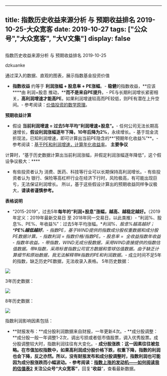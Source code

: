 
---
title:   指数历史收益来源分析 与 预期收益排名 2019-10-25-大众宽客
date: 2019-10-27
tags: ["公众号","大众宽客", "大V文集"]
display: false
---


## 



指数历史收益来源分析 与 预期收益排名 2019-10-25




dzkuanke




通过深入的数据、直观的图表，展示指数基金投资价值

- **指数收益**&nbsp;约等于&nbsp;**利润涨幅 + 股息率 + PE涨幅**。- **稳健**的指数收益，**应该****由 利润+股息 推动，****而不是来自PE提升**。- PE与长期利润增长紧密相关，**高利润增速才能高PE**。如果利润增速较高而PE较低，则PE有潜在上升空间。- 参考阅读：[价值投资的数学原理](http://mp.weixin.qq.com/s?__biz=MzAwMTc1MDcwNw==&amp;mid=2648274451&amp;idx=1&amp;sn=44d9d6c443edc171b0419702811c7696&amp;chksm=82f935cfb58ebcd9572df46d809cb474f96a4e18a6b74b4ab060bdc701f3dee9934d7eb96ca5&amp;scene=21#wechat_redirect)。


**预期收益计算**
- 假设&nbsp;**当前利润增速 = 过去5年平均“利润增速+股息”。**- 任何公司无法长期高速增长，**假设利润涨幅逐年下降，10年后降为2%**，永续增长。- 基于现金流折现法，已知利润增速，即可计算出当前PE隐含的**“预期年化收益%”**。- 参考阅读：[基于PE和利润增速，计算年化收益率](http://mp.weixin.qq.com/s?__biz=MzAwMTc1MDcwNw==&amp;mid=2648274113&amp;idx=1&amp;sn=5828b4b8cbae45f9fda1e9a5cb1c1354&amp;chksm=82f9371db58ebe0b31d6359bde7b56fac4cc7d0f95d0049ad2320fa9dcf5d5e858356ffd1539&amp;scene=21#wechat_redirect)。
**主要争议**

计算时，“基于历史数据计算出当前利润涨幅，并假定利润涨幅逐年降低”，这个假设争议极大：****
- 有些投资者认为 消费、医药、科技等行业可以长期保持高利润增长。- 有些投资者认为 银行、保险等高杠杆行业在经济下行时，风险极高，有可能出现巨亏，无法保证利润增长。
所以，基于这些假设计算出的预期收益同样争议极大，**请读者谨慎参考。**



**表格说明**
- <h-char unicode="201c" class="biaodian cjk bd-open punct">“</h-char>2015-2019<h-char unicode="201d" class="biaodian cjk bd-close bd-end punct">”</h-char><h-char unicode="ff0c" class="biaodian cjk bd-end bd-cop bd-hangable bd-jiya">，</h-char>过去5年**每年的“利润+股息”涨幅，越高、越稳定越好。**<h-char unicode="3002" class="biaodian cjk bd-end bd-cop bd-hangable bd-jiya">（2019年定义：2019年最新交易日 至 2018年同一交易日，以此类推）</h-char>- “利润%<h-char unicode="3001" class="biaodian cjk bd-end bd-cop bd-hangable bd-jiya">、股息%、</h-char>PE%<h-char unicode="3001" class="biaodian cjk bd-end bd-cop bd-hangable bd-jiya">、</h-char>年收益%”<h-char unicode="ff1a" class="biaodian cjk bd-end bd-jiya">：过去</h-char>5年平均涨幅。**利润%、股息%越高越好；****PE%越低越好**。- 指数PE，基于WIND提供的指数成分股权重数据和成分股PE数据计算。- 指数利润 = 指数价格/指数PE。- 股息率 =&nbsp; 全收益指数年收益 - 指数年收益。- 带*指数，WIND无成分股数据，采用WIND直接提供的指数估值数据。带#指数，采用标普指数公司官方数据和雪球估值数据。由于缺乏计算细节和原始数据，**我无法解释带*#指数的PE和利润数据。**- 成立时间不足5年的指数，缺乏历史PE数据，无法收录入表格。
5年历史数据：

<img class="rich_pages js_insertlocalimg" data-ratio="1.0464285714285715" data-s="300,640" src="https://mmbiz.qpic.cn/mmbiz_png/PKw3FQPmhIiaUgFBtDMWeKKYxXKz6tybshsQUEmfDaqmEBSupjN8iaM50jkKIRfuNUvVCVeI0MuSj1JNnmD3xnNg/640?wx_fmt=png" data-type="png" data-w="1120" style=""/>



3年历史数据：

<img class="rich_pages js_insertlocalimg" data-ratio="1.2681451612903225" data-s="300,640" src="https://mmbiz.qpic.cn/mmbiz_png/PKw3FQPmhIiaUgFBtDMWeKKYxXKz6tybslXQ0cxZXh3X6V8qK2QicU87mibhxIs21669RlFIRQR5KFowp7CVZNSSg/640?wx_fmt=png" data-type="png" data-w="992" style=""/>



8年历史数据：

<img class="rich_pages js_insertlocalimg" data-ratio="0.72734375" data-s="300,640" src="https://mmbiz.qpic.cn/mmbiz_png/PKw3FQPmhIiaUgFBtDMWeKKYxXKz6tybsDtO4ukYFice4g1xNK2iaBlj2jjZuricGgoIbbRlLGE29nI5g1qZ5iaFjxQ/640?wx_fmt=png" data-type="png" data-w="1280" style=""/>





指数利润影响因素包括：
- **财报发布：**成分股利润数据来自财报，一年更新4次。- **成分股调整：**成分股一般一年调整1-2次，调出亏损或者低市值股票，调入优秀股票。成分股调整较大时，指数利润往往有大变化。- **成分股涨跌：**这一因素往往被忽略。在市值加权指数中，如果高利润成分股价格下跌，权重下降，指数的利润也会下降，反之亦然。所以，没有财报发布和成分股调整时，指数利润也可能因为成分股涨跌而小幅波动。- 参考阅读：[指数上涨的发动机——如何阅读我的估值表2](http://mp.weixin.qq.com/s?__biz=MzAwMTc1MDcwNw==&amp;mid=2648274089&amp;idx=1&amp;sn=65aa9059d4b86b861476521b1d9ad3a9&amp;chksm=82f93775b58ebe63c296c5b83a84eb6fa758ca732fb6c6c9e814293719ad911a8b74d09690af&amp;scene=21#wechat_redirect)
关注公众号**“大众宽客”**，回复“**收益**”，查看最新数据。








